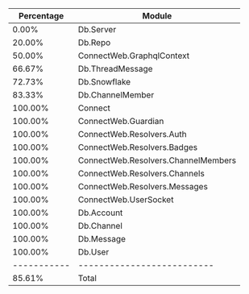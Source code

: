 Percentage | Module
-----------|--------------------------
0.00%| Db.Server
20.00%| Db.Repo
50.00%| ConnectWeb.GraphqlContext
66.67%| Db.ThreadMessage
72.73%| Db.Snowflake
83.33%| Db.ChannelMember
100.00%| Connect
100.00%| ConnectWeb.Guardian
100.00%| ConnectWeb.Resolvers.Auth
100.00%| ConnectWeb.Resolvers.Badges
100.00%| ConnectWeb.Resolvers.ChannelMembers
100.00%| ConnectWeb.Resolvers.Channels
100.00%| ConnectWeb.Resolvers.Messages
100.00%| ConnectWeb.UserSocket
100.00%| Db.Account
100.00%| Db.Channel
100.00%| Db.Message
100.00%| Db.User
-----------|--------------------------
85.61%| Total
